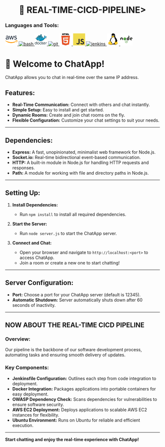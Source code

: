 <h1 align="center">👋 REAL-TIME-CICD-PIPELINE>

<h3 align="left">Languages and Tools:</h3>
<p align="left"> <a href="https://aws.amazon.com" target="_blank" rel="noreferrer"> <img src="https://raw.githubusercontent.com/devicons/devicon/master/icons/amazonwebservices/amazonwebservices-original-wordmark.svg" alt="aws" width="40" height="40"/> </a> <a href="https://www.gnu.org/software/bash/" target="_blank" rel="noreferrer"> <img src="https://www.vectorlogo.zone/logos/gnu_bash/gnu_bash-icon.svg" alt="bash" width="40" height="40"/> </a> <a href="https://www.docker.com/" target="_blank" rel="noreferrer"> <img src="https://raw.githubusercontent.com/devicons/devicon/master/icons/docker/docker-original-wordmark.svg" alt="docker" width="40" height="40"/> </a> <a href="https://git-scm.com/" target="_blank" rel="noreferrer"> <img src="https://www.vectorlogo.zone/logos/git-scm/git-scm-icon.svg" alt="git" width="40" height="40"/> </a> <a href="https://www.w3.org/html/" target="_blank" rel="noreferrer"> <img src="https://raw.githubusercontent.com/devicons/devicon/master/icons/html5/html5-original-wordmark.svg" alt="html5" width="40" height="40"/> </a> <a href="https://developer.mozilla.org/en-US/docs/Web/JavaScript" target="_blank" rel="noreferrer"> <img src="https://raw.githubusercontent.com/devicons/devicon/master/icons/javascript/javascript-original.svg" alt="javascript" width="40" height="40"/> </a> <a href="https://www.jenkins.io" target="_blank" rel="noreferrer"> <img src="https://www.vectorlogo.zone/logos/jenkins/jenkins-icon.svg" alt="jenkins" width="40" height="40"/> </a> <a href="https://www.linux.org/" target="_blank" rel="noreferrer"> <img src="https://raw.githubusercontent.com/devicons/devicon/master/icons/linux/linux-original.svg" alt="linux" width="40" height="40"/> </a> <a href="https://nodejs.org" target="_blank" rel="noreferrer"> <img src="https://raw.githubusercontent.com/devicons/devicon/master/icons/nodejs/nodejs-original-wordmark.svg" alt="nodejs" width="40" height="40"/> </a> </p>


# 👋 **Welcome to ChatApp!**

ChatApp allows you to chat in real-time over the same IP address.

## **Features:**

- **Real-Time Communication:** Connect with others and chat instantly.
- **Simple Setup:** Easy to install and get started.
- **Dynamic Rooms:** Create and join chat rooms on the fly.
- **Flexible Configuration:** Customize your chat settings to suit your needs.

---

## **Dependencies:**

- **Express:** A fast, unopinionated, minimalist web framework for Node.js.
- **Socket.io:** Real-time bidirectional event-based communication.
- **HTTP:** A built-in module in Node.js for handling HTTP requests and responses.
- **Path:** A module for working with file and directory paths in Node.js.

---

## **Setting Up:**

1. **Install Dependencies:**
   - Run `npm install` to install all required dependencies.

2. **Start the Server:**
   - Run `node server.js` to start the ChatApp server.

3. **Connect and Chat:**
   - Open your browser and navigate to `http://localhost:<port>` to access ChatApp.
   - Join a room or create a new one to start chatting!

---

## **Server Configuration:**

- **Port:** Choose a port for your ChatApp server (default is 12345).
- **Automatic Shutdown:** Server automatically shuts down after 60 seconds of inactivity.

---

## **NOW ABOUT THE REAL-TIME CICD PIPELINE**

### **Overview:**

Our pipeline is the backbone of our software development process, automating tasks and ensuring smooth delivery of updates.

### **Key Components:**

- **Jenkinsfile Configuration:** Outlines each step from code integration to deployment.
- **Docker Integration:** Packages applications into portable containers for easy deployment.
- **OWASP Dependency Check:** Scans dependencies for vulnerabilities to ensure software security.
- **AWS EC2 Deployment:** Deploys applications to scalable AWS EC2 instances for flexibility.
- **Ubuntu Environment:** Runs on Ubuntu for reliable and efficient execution.

---

**Start chatting and enjoy the real-time experience with ChatApp!**

